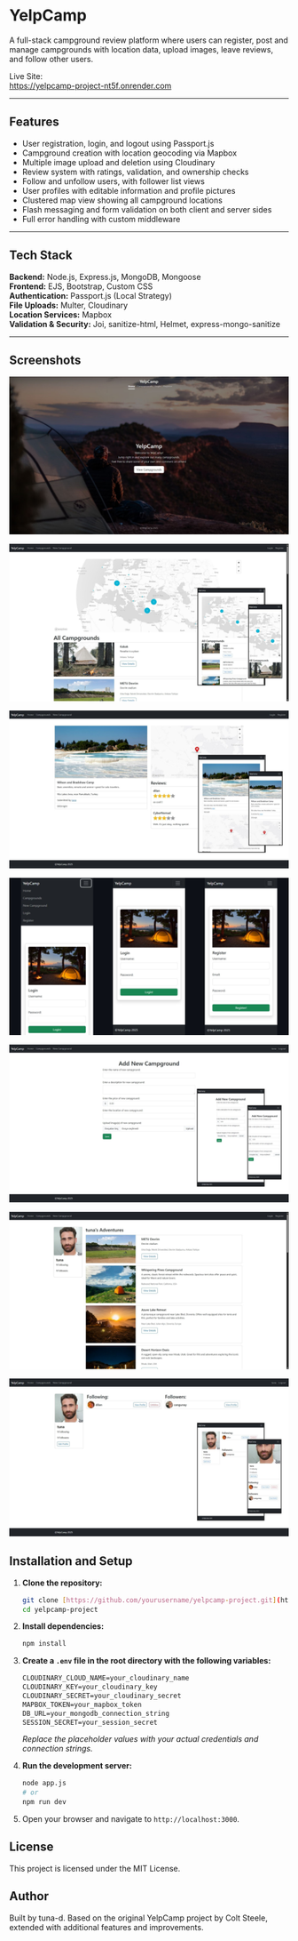 # YelpCamp

A full-stack campground review platform where users can register, post and manage campgrounds with location data, upload images, leave reviews, and follow other users.

Live Site:  
https://yelpcamp-project-nt5f.onrender.com

---

## Features

- User registration, login, and logout using Passport.js
- Campground creation with location geocoding via Mapbox
- Multiple image upload and deletion using Cloudinary
- Review system with ratings, validation, and ownership checks
- Follow and unfollow users, with follower list views
- User profiles with editable information and profile pictures
- Clustered map view showing all campground locations
- Flash messaging and form validation on both client and server sides
- Full error handling with custom middleware

---

## Tech Stack

**Backend:** Node.js, Express.js, MongoDB, Mongoose  
**Frontend:** EJS, Bootstrap, Custom CSS  
**Authentication:** Passport.js (Local Strategy)  
**File Uploads:** Multer, Cloudinary  
**Location Services:** Mapbox  
**Validation & Security:** Joi, sanitize-html, Helmet, express-mongo-sanitize

---

## Screenshots

![alt text](images/home_page.jpg)

![alt text](images/campgrounds.jpg)

![alt text](images/camp.jpg)

![alt text](images/login.jpg)

![alt text](images/new.jpg)

![alt text](images/profile.jpg)

![alt text](images/follow.jpg)

## Installation and Setup

1.  **Clone the repository:**

    ```bash
    git clone [https://github.com/yourusername/yelpcamp-project.git](https://github.com/yourusername/yelpcamp-project.git)
    cd yelpcamp-project
    ```

2.  **Install dependencies:**

    ```bash
    npm install
    ```

3.  **Create a `.env` file in the root directory with the following variables:**

    ```
    CLOUDINARY_CLOUD_NAME=your_cloudinary_name
    CLOUDINARY_KEY=your_cloudinary_key
    CLOUDINARY_SECRET=your_cloudinary_secret
    MAPBOX_TOKEN=your_mapbox_token
    DB_URL=your_mongodb_connection_string
    SESSION_SECRET=your_session_secret
    ```

    _Replace the placeholder values with your actual credentials and connection strings._

4.  **Run the development server:**

    ```bash
    node app.js
    # or
    npm run dev
    ```

5.  Open your browser and navigate to `http://localhost:3000`.

## License

This project is licensed under the MIT License.

## Author

Built by tuna-d. Based on the original YelpCamp project by Colt Steele, extended with additional features and improvements.
